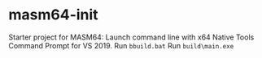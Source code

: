 # masm64-init
Starter project for MASM64:
Launch command line with x64 Native Tools Command Prompt for VS 2019.
Run `bbuild.bat`
Run `build\main.exe`
